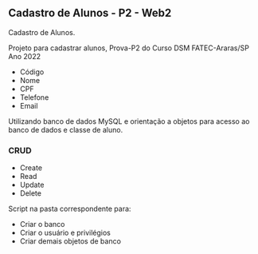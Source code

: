 ## Cadastro de Alunos - P2 - Web2

Cadastro de Alunos.

Projeto para cadastrar alunos, Prova-P2 do Curso DSM
FATEC-Araras/SP 
Ano 2022

* Código
* Nome
* CPF
* Telefone
* Email

Utilizando banco de dados MySQL e orientação a objetos para acesso ao banco de dados e classe de aluno.

### CRUD

* Create
* Read
* Update
* Delete

Script na pasta correspondente para:
* Criar o banco
* Criar o usuário e privilégios
* Criar demais objetos de banco
